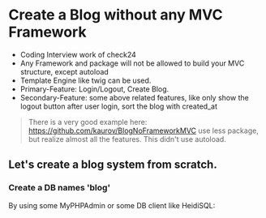 # Create a Blog without any MVC Framework
- Coding Interview work of check24
- Any Framework and package will not be allowed to build your MVC structure, except autoload
- Template Engine like twig can be used.
- Primary-Feature: Login/Logout, Create Blog.
- Secondary-Feature: some above related features, like only show the logout button after user login, sort the blog with created_at

> There is a very good example here:
https://github.com/kaurov/BlogNoFrameworkMVC
use less package, but realize almost all the features. This didn't use autoload.

## Let's create a blog system from scratch.

### Create a DB names 'blog'

By using some MyPHPAdmin or some DB client like HeidiSQL:

```mysql

```
